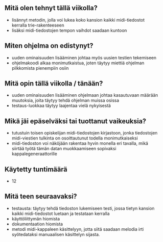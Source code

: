 ## Mitä olen tehnyt tällä viikolla?
- lisännyt metodin, jolla voi lukea koko kansion kaikki midi-tiedostot kerralla trie-rakenteeseen
- lisäksi midi-tiedostojen tempon vaihdot saadaan kuntoon

## Miten ohjelma on edistynyt?
- uuden ominaisuuden lisääminen johtaa myös uusien testien tekemiseen
- ohjelmakoodi alkaa monimutkaistua, joten täytyy miettiä ohjelman pilkkomista pienempiin osiin

## Mitä opin tällä viikolla / tänään?
- uuden ominaisuuden lisääminen ohjelmaan johtaa kasautuvaan määrään muutoksia, joita täytyy tehdä ohjelman muissa osissa
- testaus-luokkaa täytyy laajentaa vielä nykyisestä

## Mikä jäi epäselväksi tai tuottanut vaikeuksia?
- tutustuin toisen opiskelijan midi-tiedostojen kirjastoon, jonka tiedostojen midi-viestien tulkinta on osoittautunut todella monimutkaiseksi
- midi-tiedoston voi näköjään rakentaa hyvin monella eri tavalla, mikä siirtää työtä tämän datan muokkaamiseen sopivaksi kappalegeneraattorille

## Käytetty tuntimäärä
- 12

## Mitä teen seuraavaksi?
- testausta: täytyy tehdä tiedoston lukemiseen testi, jossa tietyn kansion kaikki midi-tiedostot luetaan ja testataan kerralla
- käyttöliittymän hiomista
- dokumentaation hiomista
- metodi midi-kappaleen käsittelyyn, jotta siitä saadaan melodia irti syötedataksi manuaalisen käsittelyn sijasta.